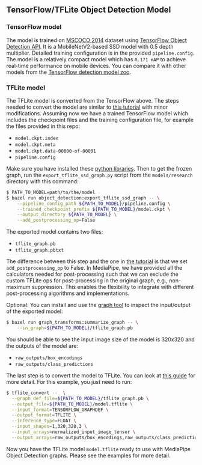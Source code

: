 ## TensorFlow/TFLite Object Detection Model

### TensorFlow model

The model is trained on [MSCOCO 2014](http://cocodataset.org) dataset using [TensorFlow Object Detection API](https://github.com/tensorflow/models/tree/master/research/object_detection). It is a MobileNetV2-based SSD model with 0.5 depth multiplier. Detailed training configuration is in the provided `pipeline.config`. The model is a relatively compact model which has `0.171 mAP` to achieve real-time performance on mobile devices. You can compare it with other models from the [TensorFlow detection model zoo](https://github.com/tensorflow/models/blob/master/research/object_detection/g3doc/tf1_detection_zoo.md).


### TFLite model

The TFLite model is converted from the TensorFlow above. The steps needed to convert the model are similar to [this tutorial](https://medium.com/tensorflow/training-and-serving-a-realtime-mobile-object-detector-in-30-minutes-with-cloud-tpus-b78971cf1193) with minor modifications. Assuming now we have a trained TensorFlow model which includes the checkpoint files and the training configuration file, for example the files provided in this repo:

   * `model.ckpt.index`
   * `model.ckpt.meta`
   * `model.ckpt.data-00000-of-00001`
   * `pipeline.config`

Make sure you have installed these [python libraries](https://github.com/tensorflow/models/blob/master/research/object_detection/g3doc/tf1.md). Then to get the frozen graph, run the `export_tflite_ssd_graph.py` script from the `models/research` directory with this command:

```bash
$ PATH_TO_MODEL=path/to/the/model
$ bazel run object_detection:export_tflite_ssd_graph -- \
    --pipeline_config_path ${PATH_TO_MODEL}/pipeline.config \
    --trained_checkpoint_prefix ${PATH_TO_MODEL}/model.ckpt \
    --output_directory ${PATH_TO_MODEL} \
    --add_postprocessing_op=False
```

The exported model contains two files:

   * `tflite_graph.pb`
   * `tflite_graph.pbtxt`

The difference between this step and the one in [the tutorial](https://medium.com/tensorflow/training-and-serving-a-realtime-mobile-object-detector-in-30-minutes-with-cloud-tpus-b78971cf1193) is that we set `add_postprocessing_op` to False. In MediaPipe, we have provided all the calculators needed for post-processing such that we can exclude the custom TFLite ops for post-processing in the original graph, e.g., non-maximum suppression. This enables the flexibility to integrate with different post-processing algorithms and implementations.

Optional: You can install and use the [graph tool](https://github.com/tensorflow/tensorflow/tree/master/tensorflow/tools/graph_transforms) to inspect the input/output of the exported model:

```bash
$ bazel run graph_transforms:summarize_graph -- \
    --in_graph=${PATH_TO_MODEL}/tflite_graph.pb
```

You should be able to see the input image size of the model is 320x320 and the outputs of the model are:

   * `raw_outputs/box_encodings`
   * `raw_outputs/class_predictions`

The last step is to convert the model to TFLite. You can look at [this guide](https://github.com/tensorflow/tensorflow/blob/master/tensorflow/lite/g3doc/r1/convert/cmdline_examples.md) for more detail. For this example, you just need to run:

```bash
$ tflite_convert --  \
  --graph_def_file=${PATH_TO_MODEL}/tflite_graph.pb \
  --output_file=${PATH_TO_MODEL}/model.tflite \
  --input_format=TENSORFLOW_GRAPHDEF \
  --output_format=TFLITE \
  --inference_type=FLOAT \
  --input_shapes=1,320,320,3 \
  --input_arrays=normalized_input_image_tensor \
  --output_arrays=raw_outputs/box_encodings,raw_outputs/class_predictions

```

Now you have the TFLite model `model.tflite` ready to use with MediaPipe Object Detection graphs. Please see the examples for more detail.
